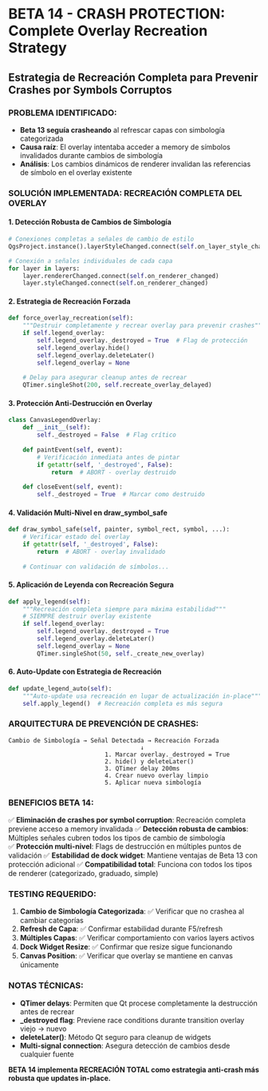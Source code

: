 # BETA 14 - CRASH PROTECTION: Complete Overlay Recreation Strategy

## Estrategia de Recreación Completa para Prevenir Crashes por Symbols Corruptos

### PROBLEMA IDENTIFICADO:
- **Beta 13 seguía crasheando** al refrescar capas con simbología categorizada
- **Causa raíz**: El overlay intentaba acceder a memory de símbolos invalidados durante cambios de simbología
- **Análisis**: Los cambios dinámicos de renderer invalidan las referencias de símbolo en el overlay existente

### SOLUCIÓN IMPLEMENTADA: RECREACIÓN COMPLETA DEL OVERLAY

#### 1. **Detección Robusta de Cambios de Simbología**
```python
# Conexiones completas a señales de cambio de estilo
QgsProject.instance().layerStyleChanged.connect(self.on_layer_style_changed)

# Conexión a señales individuales de cada capa
for layer in layers:
    layer.rendererChanged.connect(self.on_renderer_changed)
    layer.styleChanged.connect(self.on_renderer_changed)
```

#### 2. **Estrategia de Recreación Forzada**
```python
def force_overlay_recreation(self):
    """Destruir completamente y recrear overlay para prevenir crashes"""
    if self.legend_overlay:
        self.legend_overlay._destroyed = True  # Flag de protección
        self.legend_overlay.hide()
        self.legend_overlay.deleteLater()
        self.legend_overlay = None
    
    # Delay para asegurar cleanup antes de recrear
    QTimer.singleShot(200, self.recreate_overlay_delayed)
```

#### 3. **Protección Anti-Destrucción en Overlay**
```python
class CanvasLegendOverlay:
    def __init__(self):
        self._destroyed = False  # Flag crítico
    
    def paintEvent(self, event):
        # Verificación inmediata antes de pintar
        if getattr(self, '_destroyed', False):
            return  # ABORT - overlay destruido
    
    def closeEvent(self, event):
        self._destroyed = True  # Marcar como destruido
```

#### 4. **Validación Multi-Nivel en draw_symbol_safe**
```python
def draw_symbol_safe(self, painter, symbol_rect, symbol, ...):
    # Verificar estado del overlay
    if getattr(self, '_destroyed', False):
        return  # ABORT - overlay invalidado
    
    # Continuar con validación de símbolos...
```

#### 5. **Aplicación de Leyenda con Recreación Segura**
```python
def apply_legend(self):
    """Recreación completa siempre para máxima estabilidad"""
    # SIEMPRE destruir overlay existente
    if self.legend_overlay:
        self.legend_overlay._destroyed = True
        self.legend_overlay.deleteLater()
        self.legend_overlay = None
        QTimer.singleShot(50, self._create_new_overlay)
```

#### 6. **Auto-Update con Estrategia de Recreación**
```python
def update_legend_auto(self):
    """Auto-update usa recreación en lugar de actualización in-place"""
    self.apply_legend()  # Recreación completa es más segura
```

### ARQUITECTURA DE PREVENCIÓN DE CRASHES:

```
Cambio de Simbología → Señal Detectada → Recreación Forzada
                                     ↓
                           1. Marcar overlay._destroyed = True
                           2. hide() y deleteLater()
                           3. QTimer delay 200ms
                           4. Crear nuevo overlay limpio
                           5. Aplicar nueva simbología
```

### BENEFICIOS BETA 14:

✅ **Eliminación de crashes por symbol corruption**: Recreación completa previene acceso a memory invalidada
✅ **Detección robusta de cambios**: Múltiples señales cubren todos los tipos de cambio de simbología  
✅ **Protección multi-nivel**: Flags de destrucción en múltiples puntos de validación
✅ **Estabilidad de dock widget**: Mantiene ventajas de Beta 13 con protección adicional
✅ **Compatibilidad total**: Funciona con todos los tipos de renderer (categorizado, graduado, simple)

### TESTING REQUERIDO:

1. **Cambio de Simbología Categorizada**: ✅ Verificar que no crashea al cambiar categorías
2. **Refresh de Capa**: ✅ Confirmar estabilidad durante F5/refresh  
3. **Múltiples Capas**: ✅ Verificar comportamiento con varios layers activos
4. **Dock Widget Resize**: ✅ Confirmar que resize sigue funcionando
5. **Canvas Position**: ✅ Verificar que overlay se mantiene en canvas únicamente

### NOTAS TÉCNICAS:

- **QTimer delays**: Permiten que Qt procese completamente la destrucción antes de recrear
- **_destroyed flag**: Previene race conditions durante transition overlay viejo → nuevo
- **deleteLater()**: Método Qt seguro para cleanup de widgets
- **Multi-signal connection**: Asegura detección de cambios desde cualquier fuente

**BETA 14 implementa RECREACIÓN TOTAL como estrategia anti-crash más robusta que updates in-place.**
